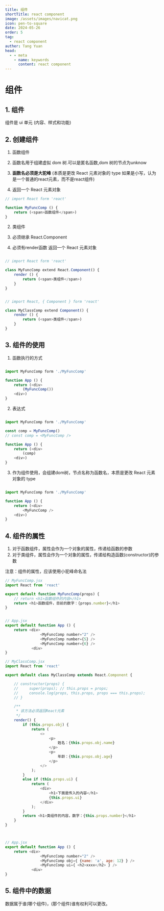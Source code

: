 ```yaml
---
title: 组件
shortTitle: react component
image: /assets/images/navicat.png
icon: pen-to-square
date: 2024-05-26
order: 5
tag: 
  - react component
auther: Tang Yuan
head:
  - - meta
    - name: keywords
      content: react component
---
```


# 组件

## 1. 组件

组件是 ui 单元  (内容、样式和功能)

## 2. 创建组件

1. 函数组件

1. 函数名用于组建虚拟 dom 树.可以是匿名函数,dom 树的节点为unknow
2. **函数名必须是大驼峰** (本质是更改 React 元素对象的 type 如果是小写，认为是一个普通的react元素，而不是react组件)
3. 返回一个 React 元素对象


```js
// import React form 'react'

function MyFuncComp () {
    return (<span>函数组件</span>)
}

```

2. 类组件

1. 必须继承 React.Component
2. 必须有render函数 返回一个 React 元素对象

```js

// import React form 'react'

class MyFuncComp extend React.Component() {
    render () {
        return (<span>类组件</span>)
    }
}

```

```js

// import React, { Component } form 'react'

class MyClassComp extend Component() {
    render () {
        return (<span>类组件</span>)
    }
}

```






## 3. 组件的使用


1. 函数执行的方式

```js

import MyFuncComp form './MyFuncComp'

function App () {
    return (<div>
        (MyFuncComp())
    <div>)
}

```



2. 表达式


```js

import MyFuncComp form './MyFuncComp'

const comp = MyFuncComp()
// const comp = <MyFuncComp />

function App () {
    return (<div>
        (comp)
    <div>)
}

```

3. 作为组件使用，会组建dom树，节点名称为函数名，本质是更改 React 元素对象的 type


```js

import MyFuncComp form './MyFuncComp'

function App () {
    return (<div>
        <MyFuncComp />
    <div>)
}

```

## 4. 组件的属性

1. 对于函数组件，属性会作为一个对象的属性，传递给函数的参数
2. 对于类组件，属性会作为一个对象的属性，传递给构造函数(constructor)的参数

注意：组件的属性，应该使用小驼峰命名法


```js
// MyFuncComp.jsx
import React from 'react'

export default function MyFuncComp(props) {
    // return <h1>函数组件的内容</h1>
    return <h1>函数组件，目前的数字：{props.number}</h1>
}

```
```js

// App.jsx
export default function App () {
    return <div>
                <MyFuncComp number="2" />
                <MyFuncComp number={5} />
                <MyFuncComp number={6} />
            <div>
}

```



```js
// MyClassComp.jsx
import React from 'react'

export default class MyClassComp extends React.Component {

    // constructor(props) {
    //     super(props); // this.props = props;
    //     console.log(props, this.props, props === this.props);
    // }

    /**
     * 该方法必须返回React元素
     */
    render() {
        if (this.props.obj) {
            return (
                <>
                    <p>
                        姓名：{this.props.obj.name}
                    </p>
                    <p>
                        年龄：{this.props.obj.age}
                    </p>
                </>
            );
        }
        else if (this.props.ui) {
            return (
                <div>
                    <h1>下面是传入的内容</h1>
                    {this.props.ui}
                </div>
            );
        }
        return <h1>类组件的内容，数字：{this.props.number}</h1>
    }
}



// App.jsx
export default function App () {
    return <div>
                <MyFuncComp number="2" />
                <MyFuncComp obj={ {name: 'a', age: 12} } />
                <MyFuncComp ui={ <h2>xxxx</h2> } />
            <div>
}

```

## 5. 组件中的数据

数据属于谁(哪个组件)，(那个组件)谁有权利可以更改。